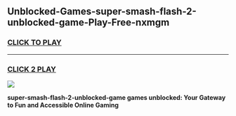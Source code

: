 
## Unblocked-Games-super-smash-flash-2-unblocked-game-Play-Free-nxmgm
<h3>
<a href="https://premium76.site?title=super-smash-flash-2-unblocked-game&ref=18A1">CLICK TO PLAY</a></h3>
<hr>

<h3>
<a href="https://premium76.site?title=super-smash-flash-2-unblocked-game&ref=18A1">CLICK 2 PLAY</a>
  
</h3>

<a href="https://premium76.site?title=super-smash-flash-2-unblocked-game&ref=18A1"><img src="https://clearcache.store/games.png"></a>


**super-smash-flash-2-unblocked-game games unblocked: Your Gateway to Fun and Accessible Online Gaming**
